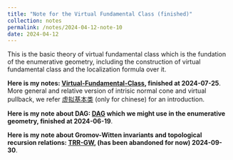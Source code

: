 ```yaml
---
title: "Note for the Virtual Fundamental Class (finished)"
collection: notes
permalink: /notes/2024-04-12-note-10
date: 2024-04-12
---
```

This is the basic theory of virtual fundamental class which is the fundation of the enumerative geometry, including the construction of virtual fundamental class and the localization formula over it.

**Here is my notes: [Virtual-Fundamental-Class](https://dvlxlwz.github.io/files/virtual-fundamental-class.pdf), finished at 2024-07-25**. More general and relative version of intrisic normal cone and virtual pullback, we refer [虚拟基本类](https://www.bananaspace.org/wiki/%E8%99%9A%E6%8B%9F%E5%9F%BA%E6%9C%AC%E7%B1%BB) (only for chinese) for an introduction.

**Here is my note about DAG: [DAG](https://dvlxlwz.github.io/files/DAG-Glimpse.pdf) which we might use in the enumerative geometry, finished at 2024-06-19**.

**Here is my note about Gromov-Witten invariants and topological recursion relations: [TRR-GW](https://dvlxlwz.github.io/files/GW-theory-and-Topological-recursion-relation.pdf), (has been abandoned for now) 2024-09-30**.

